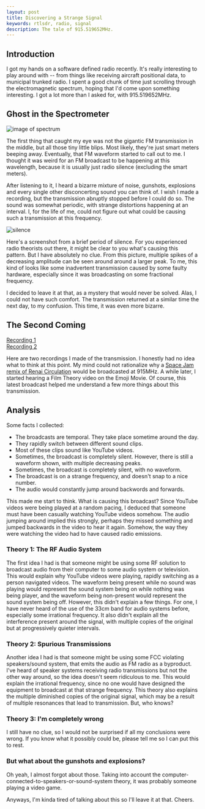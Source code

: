 ```yaml
---
layout: post
title: Discovering a Strange Signal
keywords: rtlsdr, radio, signal
description: The tale of 915.519652MHz.
---
```


## Introduction
I got my hands on a software defined radio recently. It's really interesting to play around with -- from things like receiving aircraft positional data, to municipal trunked radio. I spent a good chunk of time just scrolling through the electromagnetic spectrum, hoping that I'd come upon something interesting. I got a lot more than I asked for, with 915.519652MHz.

## Ghost in the Spectrometer
![image of spectrum](https://i.imgur.com/LqkKfwT.png)

The first thing that caught my eye was not the gigantic FM transmission in the middle, but all those tiny little blips. Most likely, they're just smart meters beeping away. Eventually, that FM waveform started to call out to me. I thought it was weird for an FM broadcast to be happening at this wavelength, because it is usually just radio silence (excluding the smart meters).

After listening to it, I heard a bizarre mixture of noise, gunshots, explosions and every single other disconcerting sound you can think of. I wish I made a recording, but the transmission abruptly stopped before I could do so. The sound was somewhat periodic, with strange distortions happening at an interval. I, for the life of me, could not figure out what could be causing such a transmission at this frequency.

![silence](https://i.imgur.com/NpUGXhH.png)

Here's a screenshot from a brief period of silence. For you experienced radio theorists out there, it might be clear to you what's causing this pattern. But I have absolutely no clue. From this picture, multiple spikes of a decreasing amplitude can be seen around around a larger peak. To me, this kind of looks like some inadvertent transmission caused by some faulty hardware, especially since it was broadcasting on some fractional frequency.

I decided to leave it at that, as a mystery that would never be solved. Alas, I could not have such comfort. The transmission returned at a similar time the next day, to my confusion. This time, it was even more bizarre.

## The Second Coming

[Recording 1](https://streamable.com/f27j5)<br>
[Recording 2](https://streamable.com/jtbp0)

Here are two recordings I made of the transmission. I honestly had no idea what to think at this point. My mind could not rationalize why a [Space Jam remix of Renai Circulation](https://www.youtube.com/watch?v=f3IgwLT_mYc) would be broadcasted at 915MHz. A while later, I started hearing a Film Theory video on the Emoji Movie. Of course, this latest broadcast helped me understand a few more things about this transmission.

## Analysis
Some facts I collected:
- The broadcasts are temporal. They take place sometime around the day.
- They rapidly switch between different sound clips.
- Most of these clips sound like YouTube videos.
- Sometimes, the broadcast is completely silent. However, there is still a waveform shown, with multiple decreasing peaks.
- Sometimes, the broadcast is completely silent, with no waveform.
- The broadcast is on a strange frequency, and doesn't snap to a nice number.
- The audio would constantly jump around backwords and forwards.

This made me start to think. What is causing this broadcast? Since YouTube videos were being played at a random pacing, I deduced that someone must have been casually watching YouTube videos somehow. The audio jumping around implied this strongly, perhaps they missed something and jumped backwards in the video to hear it again. Somehow, the way they were watching the video had to have caused radio emissions.

### Theory 1: The RF Audio System
The first idea I had is that someone might be using some RF solution to broadcast audio from their computer to some audio system or television. This would explain why YouTube videos were playing, rapidly switching as a person navigated videos. The waveform being present while no sound was playing would represent the sound system being on while nothing was being player, and the waveform being non-present would represent the sound system being off. However, this didn't explain a few things. For one, I have never heard of the use of the 33cm band for audio systems before, especially some irrational frequency. It also didn't explain all the interference present around the signal, with multiple copies of the original but at progressively quieter intervals.

### Theory 2: Spurious Transmissions
Another idea I had is that someone might be using some FCC violating speakers/sound system, that emits the audio as FM radio as a byproduct. I've heard of speaker systems receiving radio transmissions but not the other way around, so the idea doesn't seem ridiculous to me. This would explain the irrational frequency, since no one would have designed the equipment to broadcast at that strange frequency. This theory also explains the multiple diminished copies of the original signal, which may be a result of multiple resonances that lead to transmission. But, who knows?

### Theory 3: I'm completely wrong
I still have no clue, so I would not be surprised if all my conclusions were wrong. If you know what it possibly could be, please tell me so I can put this to rest.

### But what about the gunshots and explosions?
Oh yeah, I almost forgot about those. Taking into account the computer-connected-to-speakers-or-sound-system theory, it was probably someone playing a video game.

Anyways, I'm kinda tired of talking about this so I'll leave it at that. Cheers. 
